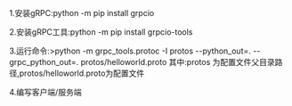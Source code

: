 1.安装gRPC:python -m pip install grpcio

2.安装gRPC工具:python -m pip install grpcio-tools

3.运行命令:>python -m grpc_tools.protoc -I protos --python_out=. --grpc_python_out=. protos/helloworld.proto
其中:protos 为配置文件父目录路径,protos/helloworld.proto为配置文件

4.编写客户端/服务端

    